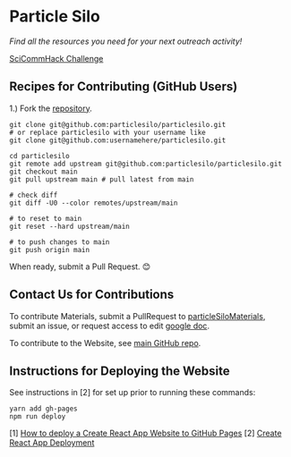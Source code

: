 # Particle Silo

*Find all the resources you need for your next outreach activity!*

[SciCommHack Challenge](https://www.scicommhack.com/challenges)

## Recipes for Contributing (GitHub Users)

1.) Fork the [repository](https://github.com/particlesilo/particlesilo).

```
git clone git@github.com:particlesilo/particlesilo.git
# or replace particlesilo with your username like
git clone git@github.com:usernamehere/particlesilo.git

cd particlesilo
git remote add upstream git@github.com:particlesilo/particlesilo.git
git checkout main
git pull upstream main # pull latest from main

# check diff
git diff -U0 --color remotes/upstream/main

# to reset to main
git reset --hard upstream/main

# to push changes to main
git push origin main

```
When ready, submit a Pull Request. :blush:

## Contact Us for Contributions

To contribute Materials, submit a PullRequest to [particleSiloMaterials](https://github.com/particlesilo/particleSiloMaterials), submit an issue, or request access to edit [google doc](https://docs.google.com/document/d/1AovmDnv4CGlxgUzkjo2h-qfyWXPYA-t1lLEsEsLvfmU/edit).

To contribute to the Website, see [main GitHub repo](https://github.com/particlesilo/particlesilo).

## Instructions for Deploying the Website
See instructions in [2] for set up prior to running these commands:

```
yarn add gh-pages
npm run deploy
```

[1] [How to deploy a Create React App Website to GitHub Pages](https://www.youtube.com/watch?v=ctLFWAanxcI)
[2] [Create React App Deployment](https://create-react-app.dev/docs/deployment/)
